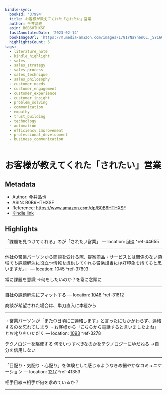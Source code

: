 ```yaml
---
kindle-sync:
  bookId: '37994'
  title: お客様が教えてくれた「されたい」営業
  author: 今井晶也
  asin: B0B6HTHXSF
  lastAnnotatedDate: '2023-02-14'
  bookImageUrl: 'https://m.media-amazon.com/images/I/81YNaYn6n6L._SY160.jpg'
  highlightsCount: 5
tags:
  - literature_note
  - kindle_highlight
  - sales
  - sales_strategy
  - sales_process
  - sales_technique
  - sales_philosophy
  - customer_needs
  - customer_engagement
  - customer_experience
  - customer_insight
  - problem_solving
  - communication
  - empathy
  - trust_building
  - technology
  - automation
  - efficiency_improvement
  - professional_development
  - business_communication
---
```

# お客様が教えてくれた「されたい」営業
## Metadata
* Author: [今井晶也](https://www.amazon.comundefined)
* ASIN: B0B6HTHXSF
* Reference: https://www.amazon.com/dp/B0B6HTHXSF
* [Kindle link](kindle://book?action=open&asin=B0B6HTHXSF)

## Highlights
「課題を見つけてくれる」のが「されたい営業」 — location: [590](kindle://book?action=open&asin=B0B6HTHXSF&location=590) ^ref-44655

---
他社の営業パーソンから商談を受ける際、提案商品・サービスとは関係のない領域でも課題解決に役立つ情報を提供してくれる営業担当には好印象を持てると思いますか。」 — location: [1045](kindle://book?action=open&asin=B0B6HTHXSF&location=1045) ^ref-37803

常に課題を意識
→何をしたいのか？を常に念頭に

---
自社の課題解決にフィットする — location: [1048](kindle://book?action=open&asin=B0B6HTHXSF&location=1048) ^ref-31812

商談が希望された場合は、単刀直入に本題から

---
・営業パーソンが「また○日頃にご連絡します」と言ったにもかかわらず、連絡するのを忘れてしまう ・お客様から「こちらから電話すると言いましたよね」とお叱りをいただく — location: [1093](kindle://book?action=open&asin=B0B6HTHXSF&location=1093) ^ref-3278

テクノロジーを駆使する
何をいつすべきなのかをテクノロジーにゆだねる
→自分を信用しない

---
「目配り・気配り・心配り」を体験として感じるようなきめ細やかなコミュニケーション — location: [1217](kindle://book?action=open&asin=B0B6HTHXSF&location=1217) ^ref-41353

相手目線→相手が何を求めているか？

---
